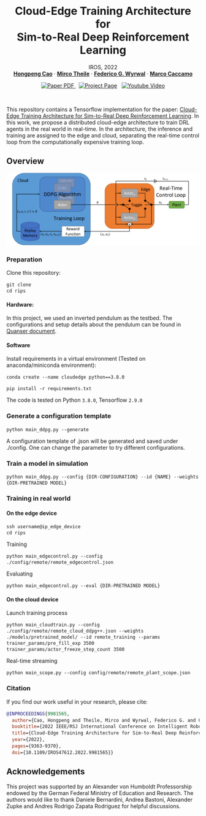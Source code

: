<!-- PROJECT LOGO -->
<br />
<p align="center">

  <h1 align="center">Cloud-Edge Training Architecture for  <br>Sim-to-Real Deep Reinforcement Learning </h1>


  <p align="center">
    IROS, 2022
    <br />
    <a href="https://rtsl.cps.mw.tum.de/view_member?id=15"><strong>Hongpeng Cao</strong></a>
    ·
    <a href="https://theilem.gitlab.io/"><strong>Mirco Theile</strong></a>
    ·
    <a href=""><strong>Federico G. Wyrwal</strong></a>
    ·
    <a href="https://rtsl.cps.mw.tum.de/personal_page/mcaccamo/"><strong>Marco Caccamo</strong></a>
    
  </p>

  <p align="center">
    <a href='https://arxiv.org/pdf/2203.02230.pdf'>
      <img src='https://img.shields.io/badge/Paper-PDF-red?style=flat&logo=arXiv&logoColor=red' alt='Paper PDF'>
    </a>
    <a href='' style='padding-left: 0.5rem;'>
      <img src='https://img.shields.io/badge/Project-Page-blue?style=flat&logo=Google%20chrome&logoColor=blue' alt='Project Page'></a>
    <a href='https://www.youtube.com/watch?v=hMY9-c0SST0&t=1s&ab_channel=HongpengCao' style='padding-left: 0.5rem;'>
      <img src='https://img.shields.io/badge/Youtube-Video-red?style=flat&logo=youtube&logoColor=red' alt='Youtube Video'></a>
    </a>
</p>
<br />

This repository contains a Tensorflow implementation for the paper: [Cloud-Edge Training Architecture for
Sim-to-Real Deep Reinforcement Learning](https://arxiv.org/pdf/2203.02230.pdf). In this work, we propose a distributed cloud-edge architecture to train DRL agents in the real world in real-time. In the architecture, the inference and training are assigned to the edge and cloud, separating the real-time control loop from the computationally expensive training loop. 

## Overview
![overview](diagram.png)


### Preparation
Clone this repository: 
```Shell
git clone 
cd rips
```
#### Hardware: 

In this project, we used an inverted pendulum as the testbed. The configurations and setup details about the pendulum can be found in [Quanser document](https://www.quanser.com/products/linear-servo-base-unit-inverted-pendulum/).

#### Software
Install requirements in a virtual environment (Tested on anaconda/miniconda environment):

```Shell
conda create --name cloudedge python==3.8.0 
```

```Shell
pip install -r requirements.txt
```

The code is tested on Python `3.8.0`, Tensorflow `2.9.0`  

### Generate a configuration template

```Shell
python main_ddpg.py --generate
```
A configuration template of .json will be generated and saved under ./config. One can change the parameter to try different configurations. 

### Train a model in simulation

```Shell
python main_ddpg.py --config {DIR-CONFIGURATION} --id {NAME} --weights {DIR-PRETRAINED MODEL}
```

### Training in real world

#### On the edge device
```Shell
ssh username@ip_edge_device
cd rips
```
Training
```Shell 
python main_edgecontrol.py --config ./config/remote/remote_edgecontrol.json
```
Evaluating

```Shell 
python main_edgecontrol.py --eval {DIR-PRETRAINED MODEL}
```

#### On the cloud device

Launch training process

```Shell
python main_cloudtrain.py --config ./config/remote/remote_cloud_ddpg++.json --weights ./models/pretrained_model/ --id remote_training --params trainer_params/pre_fill_exp 3500 trainer_params/actor_freeze_step_count 3500
```

Real-time streaming 
```Shell
python main_scope.py --config config/remote/remote_plant_scope.json
```

### Citation

If you find our work useful in your research, please cite:

```BiBTeX
@INPROCEEDINGS{9981565,
  author={Cao, Hongpeng and Theile, Mirco and Wyrwal, Federico G. and Caccamo, Marco},
  booktitle={2022 IEEE/RSJ International Conference on Intelligent Robots and Systems (IROS)}, 
  title={Cloud-Edge Training Architecture for Sim-to-Real Deep Reinforcement Learning}, 
  year={2022},
  pages={9363-9370},
  doi={10.1109/IROS47612.2022.9981565}}
```

## Acknowledgements
This project was supported by an Alexander von Humboldt Professorship endowed by the German Federal
Ministry of Education and Research. The authors would like to thank Daniele Bernardini, Andrea Bastoni, Alexander Zupke and Andres Rodrigo Zapata Rodriguez for helpful discussions.
